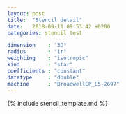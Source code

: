 ```yaml
---
layout: post
title:  "Stencil detail"
date:   2018-09-11 09:53:42 +0200
categories: stencil test

dimension    : "3D"
radius       : "1r"
weighting    : "isotropic"
kind         : "star"
coefficients : "constant"
datatype     : "double"
machine      : "BroadwellEP_E5-2697"
---
```


{% include stencil_template.md %}
